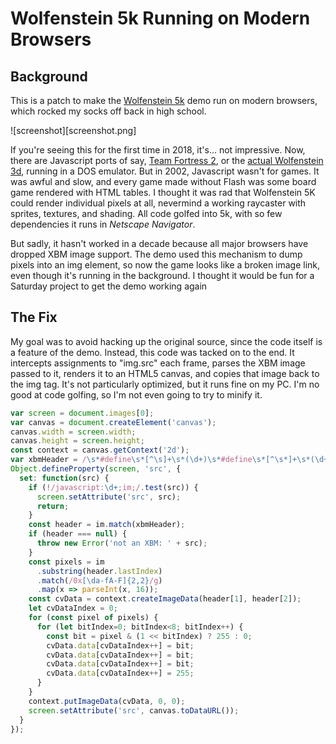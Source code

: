 # Wolfenstein 5k Running on Modern Browsers

## Background

This is a patch to make the [Wolfenstein 5k](http://www.wolf5k.com/) demo run on modern browsers, which rocked my socks off back in high school.

![screenshot][screenshot.png]

If you're seeing this for the first time in 2018, it's... not impressive. Now, there are Javascript ports of say, [Team Fortress 2](https://github.com/toji/webgl-source), or the [actual Wolfenstein 3d](https://archive.org/details/msdos_Wolfenstein_3D_1992), running in a DOS emulator. But in 2002, Javascript wasn't for games. It was awful and slow, and every game made without Flash was some board game rendered with HTML tables. I thought it was rad that Wolfenstein 5K could render individual pixels at all, nevermind a working raycaster with sprites, textures, and shading. All code golfed into 5k, with so few dependencies it runs in _Netscape Navigator_.

But sadly, it hasn't worked in a decade because all major browsers have dropped XBM image support. The demo used this mechanism to dump pixels into an img element, so now the game looks like a broken image link, even though it's running in the background. I thought it would be fun for a Saturday project to get the demo working again

## The Fix

My goal was to avoid hacking up the original source, since the code itself is a feature of the demo. Instead, this code was tacked on to the end. It intercepts assignments to "img.src" each frame, parses the XBM image passed to it, renders it to an HTML5 canvas, and copies that image back to the img tag. It's not particularly optimized, but it runs fine on my PC. I'm no good at code golfing, so I'm not even going to try to minify it.

```javascript
var screen = document.images[0];
var canvas = document.createElement('canvas');
canvas.width = screen.width;
canvas.height = screen.height;
const context = canvas.getContext('2d');
var xbmHeader = /\s*#define\s*[^\s]+\s*(\d+)\s*#define\s*[^\s*]+\s*(\d+)\s*static\s*char\s*[^\s\[]+\[\]\s*=\s*{/;
Object.defineProperty(screen, 'src', { 
  set: function(src) {
    if (!/javascript:\d+;im;/.test(src)) {
      screen.setAttribute('src', src);
      return;
    }
    const header = im.match(xbmHeader);
    if (header === null) {
      throw new Error('not an XBM: ' + src);
    }
    const pixels = im
      .substring(header.lastIndex)
      .match(/0x[\da-fA-F]{2,2}/g)
      .map(x => parseInt(x, 16));
    const cvData = context.createImageData(header[1], header[2]);
    let cvDataIndex = 0;
    for (const pixel of pixels) {
      for (let bitIndex=0; bitIndex<8; bitIndex++) {
        const bit = pixel & (1 << bitIndex) ? 255 : 0;
        cvData.data[cvDataIndex++] = bit;
        cvData.data[cvDataIndex++] = bit;
        cvData.data[cvDataIndex++] = bit;
        cvData.data[cvDataIndex++] = 255;
      }
    }
    context.putImageData(cvData, 0, 0);
    screen.setAttribute('src', canvas.toDataURL());
  }
});
```

